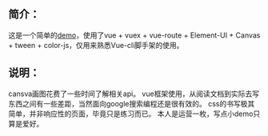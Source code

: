 ## 简介：

这是一个简单的[demo](https://isshl.me/colordemo/#/)，使用了vue + vuex + vue-route + Element-UI + Canvas + tween + color-js，仅用来熟悉Vue-cli脚手架的使用。

## 说明：
cansva画图花费了一些时间了解相关api。
vue框架使用，从阅读文档到实际去写东西之间有一些差距，当然面向google搜索编程还是很有效的。
css的书写极其简单，并非响应性的页面，毕竟只是练习而已。
本人是运营一枚，写点小demo只算是爱好。
